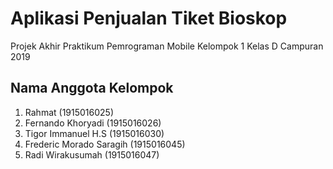 # Aplikasi Penjualan Tiket Bioskop
Projek Akhir Praktikum Pemrograman Mobile Kelompok 1 Kelas D Campuran 2019

## Nama Anggota Kelompok
1. Rahmat (1915016025)
2. Fernando Khoryadi (1915016026)
3. Tigor Immanuel H.S (1915016030)
4. Frederic Morado Saragih (1915016045)
5. Radi Wirakusumah (1915016047)

